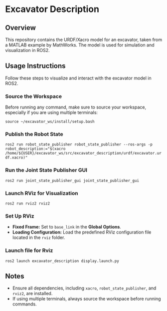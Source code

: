 # Excavator Description

## Overview
This repository contains the URDF/Xacro model for an excavator, taken from a MATLAB example by MathWorks. The model is used for simulation and visualization in ROS2.

## Usage Instructions
Follow these steps to visualize and interact with the excavator model in ROS2.

### Source the Workspace
Before running any command, make sure to source your workspace, especially if you are using multiple terminals:

`source ~/excavator_ws/install/setup.bash`

### Publish the Robot State

`ros2 run robot_state_publisher robot_state_publisher --ros-args -p robot_description:="$(xacro /home/${USER}/excavator_ws/src/excavator_description/urdf/excavator.urdf.xacro)"`

### Run the Joint State Publisher GUI

`ros2 run joint_state_publisher_gui joint_state_publisher_gui`

### Launch RViz for Visualization

`ros2 run rviz2 rviz2`

### Set Up RViz
- **Fixed Frame:** Set to `base_link` in the **Global Options**.
- **Loading Configuration:** Load the predefined RViz configuration file located in the `rviz` folder.


### Launch file for Rviz 
`ros2 launch excavator_description display.launch.py`

## Notes
- Ensure all dependencies, including `xacro`, `robot_state_publisher`, and `rviz2`, are installed.
- If using multiple terminals, always source the workspace before running commands.



